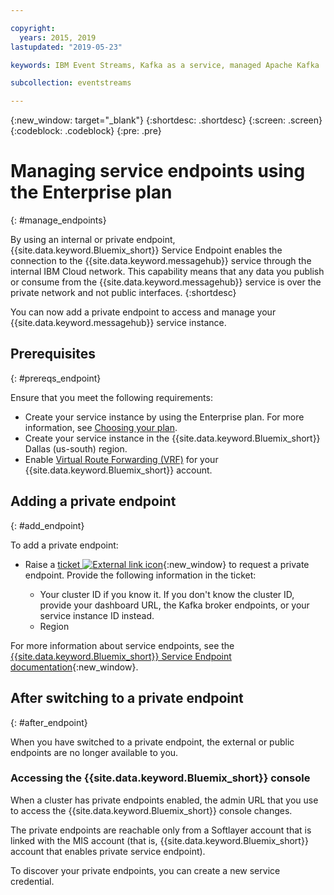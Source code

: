 ```yaml
---

copyright:
  years: 2015, 2019
lastupdated: "2019-05-23"

keywords: IBM Event Streams, Kafka as a service, managed Apache Kafka

subcollection: eventstreams

---
```


{:new_window: target="_blank"}
{:shortdesc: .shortdesc}
{:screen: .screen}
{:codeblock: .codeblock}
{:pre: .pre}


# Managing service endpoints using the Enterprise plan
{: #manage_endpoints}

By using an internal or private endpoint, {{site.data.keyword.Bluemix_short}} Service Endpoint enables the connection to the {{site.data.keyword.messagehub}} service through the internal IBM Cloud network. This capability means that any data you publish or consume from the {{site.data.keyword.messagehub}} 
service is over the private network and not public interfaces.
{:shortdesc}

You can now add a private endpoint to access and manage your {{site.data.keyword.messagehub}} service instance.

## Prerequisites
{: #prereqs_endpoint}

Ensure that you meet the following requirements:
- Create your service instance by using the Enterprise plan. For more information, see [Choosing your plan](/docs/services/EventStreams?topic=eventstreams-plan_choose).
- Create your service instance in the {{site.data.keyword.Bluemix_short}} Dallas (us-south) region.
- Enable [Virtual Route Forwarding (VRF)](/docs/infrastructure/direct-link?topic=direct-link-overview-of-virtual-routing-and-forwarding-vrf-on-ibm-cloud#overview-of-virtual-routing-and-forwarding-vrf-on-ibm-cloud) for your {{site.data.keyword.Bluemix_short}} account.

## Adding a private endpoint
{: #add_endpoint}

To add a private endpoint:

* Raise a [ticket ![External link icon](../../icons/launch-glyph.svg "External link icon")](/docs/get-support?topic=get-support-getting-customer-support#using-avatar){:new_window} to request a private endpoint. Provide the following information in the ticket:

    * Your cluster ID if you know it.
    If you don't know the cluster ID, provide your dashboard URL, the Kafka broker endpoints, or your service instance ID instead.
    * Region

For more information about service endpoints, see the [{{site.data.keyword.Bluemix_short}} Service Endpoint documentation](/docs/services/service-endpoint?topic=service-endpoint-about#about){:new_window}.


## After switching to a private endpoint
{: #after_endpoint}

When you have switched to a private endpoint, the external or public endpoints are no longer available to you.


### Accessing the {{site.data.keyword.Bluemix_short}} console

When a cluster has private endpoints enabled, the admin URL that you use to access the {{site.data.keyword.Bluemix_short}} console changes.

The private endpoints are reachable only from a Softlayer account that is linked with the MIS account (that is, {{site.data.keyword.Bluemix_short}} account that enables private service endpoint). 

To discover your private endpoints, you can create a new service credential.

<!--
1. On the service details page, click **Manage endpoints**. You can see the external endpoint assigned to your service instance.
2. Click  **Add internal endpoint**. An internal endpoint is assigned to your service instance.
3. **Optional.** Use the endpoint toggle to enable or disable endpoints as needed.
-->

